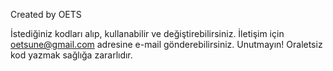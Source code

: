 Created by OETS

İstediğiniz kodları alıp, kullanabilir ve değiştirebilirsiniz. İletişim için oetsune@gmail.com adresine e-mail gönderebilirsiniz. Unutmayın! Oraletsiz kod yazmak sağlığa zararlıdır.
